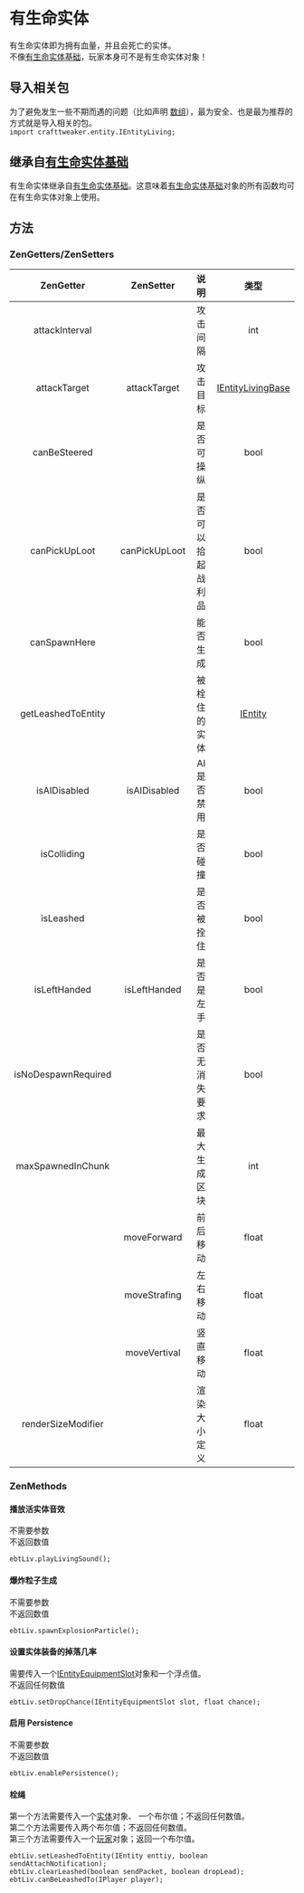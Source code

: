 # 有生命实体

有生命实体即为拥有血量，并且会死亡的实体。  
不像[有生命实体基础](IEntityLivingBase)，玩家本身可不是有生命实体对象！


## 导入相关包
为了避免发生一些不期而遇的问题（比如声明 [数组](/AdvancedFunctions/Arrays_and_Loops)），最为安全、也是最为推荐的方式就是导入相关的包。  
`import crafttweaker.entity.IEntityLiving;`

## 继承自[有生命实体基础](IEntityLivingBase)
有生命实体继承自[有生命实体基础](IEntityLivingBase)。这意味着[有生命实体基础](IEntityLivingBase)对象的所有函数均可在有生命实体对象上使用。

## 方法
### ZenGetters/ZenSetters

|      ZenGetter      |   ZenSetter   |        说明        |                  类型                  |
| :-----------------: | :-----------: | :----------------: | :------------------------------------: |
|   attackInterval    |               |      攻击间隔      |                  int                   |
|    attackTarget     | attackTarget  |      攻击目标      | [IEntityLivingBase](IEntityLivingBase) |
|    canBeSteered     |               |     是否可操纵     |                  bool                  |
|    canPickUpLoot    | canPickUpLoot | 是否可以拾起战利品 |                  bool                  |
|    canSpawnHere     |               |      能否生成      |                  bool                  |
| getLeashedToEntity  |               |    被栓住的实体    |           [IEntity](IEntity)           |
|    isAIDisabled     | isAIDisabled  |    AI 是否禁用     |                  bool                  |
|     isColliding     |               |      是否碰撞      |                  bool                  |
|      isLeashed      |               |     是否被拴住     |                  bool                  |
|    isLeftHanded     | isLeftHanded  |     是否是左手     |                  bool                  |
| isNoDespawnRequired |               |   是否无消失要求   |                  bool                  |
|  maxSpawnedInChunk  |               |    最大生成区块    |                  int                   |
|                     |  moveForward  |      前后移动      |                 float                  |
|                     | moveStrafing  |      左右移动      |                 float                  |
|                     | moveVertival  |      竖直移动      |                 float                  |
| renderSizeModifier  |               |    渲染大小定义    |                 float                  |



### ZenMethods
#### 播放活实体音效
不需要参数   
不返回数值
```
ebtLiv.playLivingSound();
```

#### 爆炸粒子生成
不需要参数   
不返回数值

```
ebtLiv.spawnExplosionParticle();
```

#### 设置实体装备的掉落几率
需要传入一个[IEntityEquipmentSlot](IEntityEquipmentSlot)对象和一个浮点值。  
不返回任何数值
```
ebtLiv.setDropChance(IEntityEquipmentSlot slot, float chance);
```

#### 启用 Persistence
不需要参数   
不返回数值

```
ebtLiv.enablePersistence();
```

#### 栓绳
第一个方法需要传入一个[实体](IEntity)对象、 一个布尔值；不返回任何数值。   
第二个方法需要传入两个布尔值；不返回任何数值。   
第三个方法需要传入一个[玩家](/Vanilla/Players/IPlayer)对象；返回一个布尔值。   

```
ebtLiv.setLeashedToEntity(IEntity enttiy, boolean sendAttachNotification);
ebtLiv.clearLeashed(boolean sendPacket, boolean dropLead);
ebtLiv.canBeLeashedTo(IPlayer player);
```